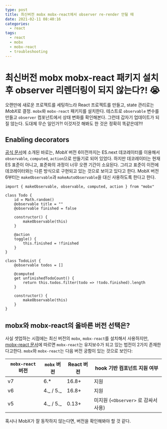 ```yaml
---
type: post
title: 최신버전 mobx mobx-react에서 observer re-render 안될 때
date: 2021-02-11 08:40:16
categories:
  - react
tags:
  - react
  - mobx
  - mobx-react
  - troubleshooting
---
```


# 최신버전 mobx mobx-react 패키지 설치 후 observer 리렌더링이 되지 않는다?! 😭

오랜만에 새로운 프로젝트를 세팅하느라 React 프로젝트를 만들고, state 관리로는 *MobX*로 결정. `mobx`롸 `mobx-react` 패키지를 설치한다. 테스트로 `observable` 변수를 만들고 `observer` 컴포넌트에서 상태 변화를 확인해본다. 그런데 갑자기 업데이트가 되질 않는다. 도대체 무슨 일인가?! 이것저것 해봐도 한 것은 정확히 똑같은데?!!

## Enabling decorators
[공식 문서](https://mobx.js.org/enabling-decorators.html)에 소개된 바로는, *MobX* 버전 6이전까지는 ES.next 데코레이터를 이용해서 `observable`, `computed`, `action`으로 만들기로 되어 있었다. 하지만 데코레이터는 현재 ES 표준이 아니고, 표준화의 과정이 너무 오랜 기간이 소요된다. 그리고 표준이 이전에 데코레이터와는 다른 방식으로 구현되고 있는 것으로 보이고 있다고 한다. MobX 버전 6부터는 `makeObservable`과 `makeAutoObservable`을 대신 사용하도록 한다고 한다.

```
import { makeObservable, observable, computed, action } from "mobx"

class Todo {
    id = Math.random()
    @observable title = ""
    @observable finished = false

    constructor() {
        makeObservable(this)
    }

    @action
    toggle() {
        this.finished = !finished
    }
}

class TodoList {
    @observable todos = []

    @computed
    get unfinishedTodoCount() {
        return this.todos.filter(todo => !todo.finished).length
    }

    constructor() {
        makeObservable(this)
    }
}
```

## mobx와 mobx-react의 올바른 버전 선택은?

사실 셋업하는 시점에는 최신 버전의 `mobx`, `mobx-react`를 설치해서 사용하지만, [mobx-react 문서](https://github.com/mobxjs/mobx-react)에 따르면 `mobx-react`는 유지보수가 되고 있는 법전이 2가지 존재한다고한다. `mobx`와 `mobx-react`는 다음 버전 궁함이 있는 것으로 보인다:

| `mobx-react` 버전 | `mobx` 버전 | React 버전 | hook 기반 컴포넌트 지원 여부 |
|---|---|---|---|
|v7|6.*|16.8+|지원|
|v6|4._ / 5._|16.8+|지원|
|v5|4._ / 5._|0.13+|미지원 (`<Observer>` 로 감싸서 사용)|

혹시나 MobX가 잘 동작하지 않는다면, 버전을 확인해봐야 할 것 같다.
